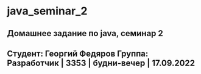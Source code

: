 # java_seminar_2
## Домашнее задание по java, семинар 2
## Студент: Георгий Федяров Группа: Разработчик | 3353 | будни-вечер | 17.09.2022